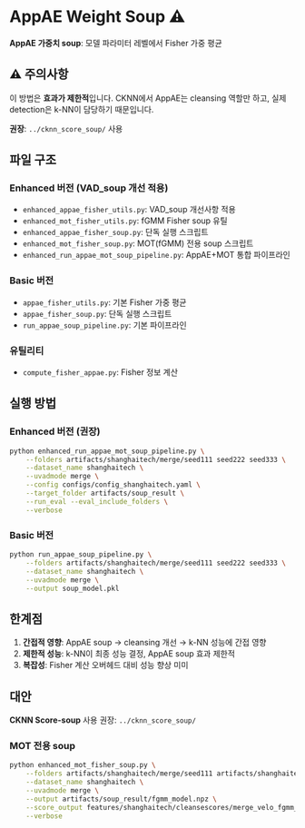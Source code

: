 # AppAE Weight Soup ⚠️

**AppAE 가중치 soup**: 모델 파라미터 레벨에서 Fisher 가중 평균

## ⚠️ 주의사항

이 방법은 **효과가 제한적**입니다. CKNN에서 AppAE는 cleansing 역할만 하고, 실제 detection은 k-NN이 담당하기 때문입니다.

**권장**: `../cknn_score_soup/` 사용

## 파일 구조

### Enhanced 버전 (VAD_soup 개선 적용)
- `enhanced_appae_fisher_utils.py`: VAD_soup 개선사항 적용
- `enhanced_mot_fisher_utils.py`: fGMM Fisher soup 유틸
- `enhanced_appae_fisher_soup.py`: 단독 실행 스크립트
- `enhanced_mot_fisher_soup.py`: MOT(fGMM) 전용 soup 스크립트
- `enhanced_run_appae_mot_soup_pipeline.py`: AppAE+MOT 통합 파이프라인

### Basic 버전
- `appae_fisher_utils.py`: 기본 Fisher 가중 평균
- `appae_fisher_soup.py`: 단독 실행 스크립트  
- `run_appae_soup_pipeline.py`: 기본 파이프라인

### 유틸리티
- `compute_fisher_appae.py`: Fisher 정보 계산

## 실행 방법

### Enhanced 버전 (권장)
```bash
python enhanced_run_appae_mot_soup_pipeline.py \
    --folders artifacts/shanghaitech/merge/seed111 seed222 seed333 \
    --dataset_name shanghaitech \
    --uvadmode merge \
    --config configs/config_shanghaitech.yaml \
    --target_folder artifacts/soup_result \
    --run_eval --eval_include_folders \
    --verbose
```

### Basic 버전
```bash
python run_appae_soup_pipeline.py \
    --folders artifacts/shanghaitech/merge/seed111 seed222 seed333 \
    --dataset_name shanghaitech \
    --uvadmode merge \
    --output soup_model.pkl
```

## 한계점

1. **간접적 영향**: AppAE soup → cleansing 개선 → k-NN 성능에 간접 영향
2. **제한적 성능**: k-NN이 최종 성능 결정, AppAE soup 효과 제한적  
3. **복잡성**: Fisher 계산 오버헤드 대비 성능 향상 미미

## 대안

**CKNN Score-soup** 사용 권장: `../cknn_score_soup/`

### MOT 전용 soup
```bash
python enhanced_mot_fisher_soup.py \
    --folders artifacts/shanghaitech/merge/seed111 artifacts/shanghaitech/merge/seed222 \
    --dataset_name shanghaitech \
    --uvadmode merge \
    --output artifacts/soup_result/fgmm_model.npz \
    --score_output features/shanghaitech/cleansescores/merge_velo_fgmm_soup_flat.npy \
    --verbose
```
